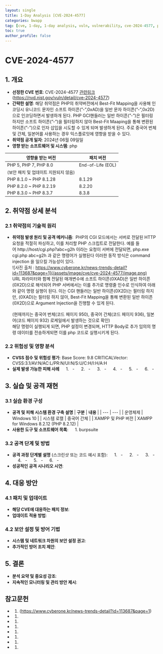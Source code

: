 ```yaml
---
layout: single
title: 1-Day Analysis [CVE-2024-4577]
categories: bwapp
tag: [cve, 1-day, 1-day analysis, vuln, vulnerability, cve-2024-4577, php, php argument injection]
toc: true
author_profile: false
---
```


# CVE-2024-4577

## 1. 개요
- **선정한 CVE 번호**: CVE-2024-4577 [관련링크](https://cve.mitre.org/cgi-bin/cvename.cgi?name=CVE-2024-4577)(https://nvd.nist.gov/vuln/detail/cve-2024-4577)
- **간략한 설명**: 해당 취약점은 PHP의 취약버전에서 Best-Fit Mapping을 사용해 인코딩시 유니코드 문자인 소프트 하이픈(”-”,0xAD)을 일반 문자 하이픈(”-”,0x2D)으로 인코딩하면서 발생하개 된다. PHP GCI핸들러는 일반 하이픈(”-”)은 필터링 하지만 소프트 하이픈(”-”)을 필터링하지 않아 Best-Fit Maaping을 통해 변환된 하이픈(”-”)으로 인자 삽입을 시도할 수 있게 되며 발생하게 된다. 주로 중국어 번체 및 간체, 일본어를 사용하는 경우 익스플로잇에 영향을 받을 수 있다.
- **취약점 공개 일자**: 2024년 06월 09일일
- **영향 받는 소프트웨어 및 시스템**: php<br>

| **영향을 받는 버전** | **패치 버전** |
| --- | --- |
| PHP 5, PHP 7, PHP 8.0 | End-of-Life (EOL)
(보안 패치 및 업데이트 지원되지 않음) |
| PHP 8.1.0 ~ PHP 8.1.28 | 8.1.29 |
| PHP 8.2.0 ~ PHP 8.2.19 | 8.2.20 |
| PHP 8.3.0 ~ PHP 8.3.7 | 8.3.8 |

## 2. 취약점 상세 분석

### 2.1 취약점의 기술적 원리
- **취약점 발생 원리 및 공격 메커니즘**:  PHP의 CGI 모드에서는 서버로 전달된 HTTP 요청을 적절히 파싱하고, 이를 처리할 PHP 스크립트로 전달한다. 예를 들어 http://host/cgi.php?abc=g2h 이라는 요청이 서버에 전달되면, php.exe cgi.php abc=g2h 과 같은 명령어가 실행된다
이러한 동작 방식은 command injection 을 일으킬 가능성이 있다.<br>
![사진 출처 : https://www.cyberone.kr/news-trends-detail?id=113687&page=1](/assets/image/cve/cve-2024-4577/image.png)<br>
URL 파라미터와 함꼐 전달된 매개변수에 소프트 하이픈(0XAD)은 일반 하이픈(0X2D)으로 해석되어 PHP 서버에서는 이를 추가로 명령줄 인수로 인식하여 아래와 같이 명령 실행이 된다. 이는 CGI 핸들러는 일반 하이픈(0X2D)는 필터링 하지만, (0XAD)는 필터링 하지 않아, Best-Fit Mapping을 통해 변환된 일반 하이픈(0X2D)으로 Argument Injection을 진행할 수 있게 된다.<br><br>
(현재까지는 중국어 번체(코드 페이지 950), 중국어 간체(코드 페이지 936), 일본어(코드 페이지 932) 로케일에서 발생하는 것으로 확인)<br>
해당 명령이 실행되게 되면, PHP 설정이 변경되며, HTTP Body로 추가 임의의 명령 데이터를 전송하게되면 이를 php 코드로 실행시키게 된다.
<!-- - **관련 코드 또는 구성 요소 분석**: <!-- 마크다운으로 주석 처리 가능 -->

### 2.2 위험성 및 영향 분석
- **CVSS 점수 및 위험성 평가**: Base Score: 9.8 CRITICALVector:  CVSS:3.1/AV:N/AC:L/PR:N/UI:N/S:U/C:H/I:H/A:H
- **실제 발생 가능한 피해 사례**
&emsp; 1. 
    &nbsp; - 
&emsp; 2. 
    &nbsp; - 
&emsp; 3. 
    &nbsp; - 
&emsp; 4. 
    &nbsp; - 
&emsp; 5. 
    &nbsp; - 
&emsp; 6. 
    &nbsp; - 

## 3. 실습 및 공격 재현

### 3.1 실습 환경 구성
- **공격 및 피해 시스템 환경 구축 설명**
| **구분** | **내용** |
| --- | --- |
| 운영체제 | Windows 10 |
| 시스템 로캘 | 중국어 간체 |
| XAMPP 및 PHP 버전 | XAMPP for Windows 8.2.12 (PHP 8.2.12) |
- **사용한 도구 및 소프트웨어 목록**: 
&emsp; 1. burpsuite
### 3.2 공격 단계 및 방법
- **공격 과정 단계별 설명** (스크린샷 또는 코드 예시 포함):
&emsp; 1. 
    &nbsp; - 
&emsp; 2. 
    &nbsp; - 
&emsp; 3. 
    &nbsp; - 
&emsp; 4. 
    &nbsp; - 
&emsp; 5. 
    &nbsp; - 
&emsp; 6. 
    &nbsp; - 
- **성공적인 공격 시나리오 시연**: 

## 4. 대응 방안

### 4.1 패치 및 업데이트
- **해당 CVE에 대응하는 패치 정보**: 
- **업데이트 적용 방법**: 

### 4.2 보안 설정 및 방어 기법
- **시스템 및 네트워크 차원의 보안 설정 권고**: 
- **추가적인 방어 조치 제안**: 

## 5. 결론
- **분석 요약 및 중요성 강조**: 
- **지속적인 모니터링 및 관리 방안 제시**: 

## 참고문헌
- 1. (https://www.cyberone.kr/news-trends-detail?id=113687&page=1)
- 1. 
- 1. 
- 1. 
- 1. 
- 1. 
- 1. 
- 1. 